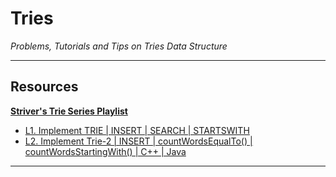 # Tries 

*Problems, Tutorials and Tips on Tries Data Structure*

---

## Resources

**[Striver's Trie Series Playlist](https://youtube.com/playlist?list=PLgUwDviBIf0pcIDCZnxhv0LkHf5KzG9zp)**

- [L1. Implement TRIE | INSERT | SEARCH | STARTSWITH](https://youtu.be/dBGUmUQhjaM)
- [L2. Implement Trie-2 | INSERT | countWordsEqualTo() | countWordsStartingWith() | C++ | Java](https://youtu.be/K5pcpkEMCN0)

---
